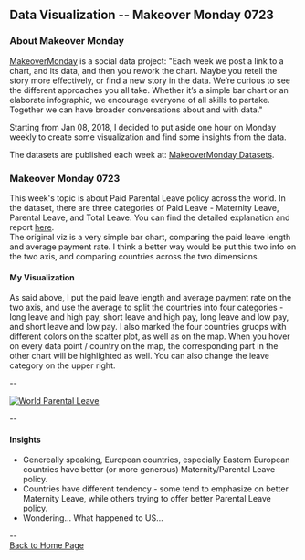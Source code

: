 <head>
  <!-- Global site tag (gtag.js) - Google Analytics -->
<script async src="https://www.googletagmanager.com/gtag/js?id=UA-112502179-1"></script>
<script>
  window.dataLayer = window.dataLayer || [];
  function gtag(){dataLayer.push(arguments);}
  gtag('js', new Date());

  gtag('config', 'UA-112502179-1');
</script>
</head>


## Data Visualization -- Makeover Monday 0723

### About Makeover Monday

[MakeoverMonday](http://www.makeovermonday.co.uk/) is a social data project:
"Each week we post a link to a chart, and its data, and then you rework the chart.
Maybe you retell the story more effectively, or find a new story in the data.
We’re curious to see the different approaches you all take. Whether it’s a simple bar chart or an elaborate infographic, we encourage everyone of all skills to partake.
Together we can have broader conversations about and with data."

Starting from Jan 08, 2018, I decided to put aside one hour on Monday weekly to create some visualization and find some insights from the data.

The datasets are published each week at: [MakeoverMonday Datasets](http://www.makeovermonday.co.uk/data/).


### Makeover Monday 0723

This week's topic is about Paid Parental Leave policy across the world. In the dataset, there are three categories of Paid Leave - Maternity Leave, Parental Leave, and Total Leave. You can find the detailed explanation and report [here](https://www.oecd.org/els/soc/PF2_1_Parental_leave_systems.pdf).  
The original viz is a very simple bar chart, comparing the paid leave length and average payment rate. I think a better way would be put this two info on the two axis, and comparing countries across the two dimensions.  


#### My Visualization

As said above, I put the paid leave length and average payment rate on the two axis, and use the average to split the countries into four categories - long leave and high pay, short leave and high pay, long leave and low pay, and short leave and low pay. I also marked the four countries gruops with different colors on the scatter plot, as well as on the map. When you hover on every data point / country on the map, the corresponding part in the other chart will be highlighted as well. You can also change the leave category on the upper right.  


--  
<div class='tableauPlaceholder' id='viz1532397639961' style='position: relative'>
<noscript><a href='#'>
  <img alt='World Parental Leave ' src='https:&#47;&#47;public.tableau.com&#47;static&#47;images&#47;Ma&#47;MakeoverMonday0723&#47;WorldParentalLeave&#47;1_rss.png' style='border: none' />
</a></noscript>
<object class='tableauViz'  style='display:none;'>
  <param name='host_url' value='https%3A%2F%2Fpublic.tableau.com%2F' />
  <param name='embed_code_version' value='3' /> 
  <param name='site_root' value='' />
  <param name='name' value='MakeoverMonday0723&#47;WorldParentalLeave' />
  <param name='tabs' value='no' />
  <param name='toolbar' value='yes' />
  <param name='static_image' value='https:&#47;&#47;public.tableau.com&#47;static&#47;images&#47;Ma&#47;MakeoverMonday0723&#47;WorldParentalLeave&#47;1.png' />
  <param name='animate_transition' value='yes' />
  <param name='display_static_image' value='yes' />
  <param name='display_spinner' value='yes' />
  <param name='display_overlay' value='yes' />
  <param name='display_count' value='yes' />
</object></div>               
<script type='text/javascript'>           
  var divElement = document.getElementById('viz1532397639961');   
  var vizElement = divElement.getElementsByTagName('object')[0];   
  vizElement.style.width='600px';vizElement.style.height='827px';    
  var scriptElement = document.createElement('script');             
  scriptElement.src = 'https://public.tableau.com/javascripts/api/viz_v1.js';     
  vizElement.parentNode.insertBefore(scriptElement, vizElement);            
</script>  
  
--  

#### Insights 
* Genereally speaking, European countries, especially Eastern European countries have better (or more generous) Maternity/Parental Leave policy.  
* Countries have different tendency - some tend to emphasize on better Maternity Leave, while others trying to offer better Parental Leave policy. 
* Wondering... What happened to US...  

--  
<a href="https://yudong-94.github.io/personal-website/" title="Back to Home Page">Back to Home Page</a>
